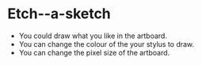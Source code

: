 # Etch--a-sketch
* You could draw what you like in the artboard.
* You can change the colour of the your stylus to draw.
* You can change the pixel size of the artboard.
